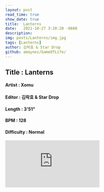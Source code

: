 ```yaml
---
layout: post
read_time: true
show_date: true
title:  Lanterns
date:   2021-10-27 3:20:20 -0600
description: 
img: posts/Lanterns/img.jpg
tags: [Lanterns]
author: 김락효 & Star Drop
github: amaynez/GameOfLife/
---
```

<h2>Title : Lanterns</h2>
<h4>Artist : Xomu </h4>
<h4>Editor : 김락효 & Star Drop </h4>
<h4>Length : 3'51" </h4>
<h4>BPM : 128 </h4>
<h4>Difficulty : Normal </h4>

<div class="video-container">
    <iframe class="youtube-video" src="https://www.youtube.com/embed/PRydgNh5yYM" 
    frameborder="0" 
    allow="accelerometer; autoplay; clipboard-write; encrypted-media; gyroscope; picture-in-picture" 
    allowfullscreen></iframe>
</div>